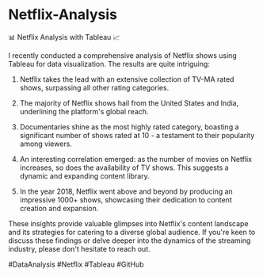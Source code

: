 # Netflix-Analysis
📊 Netflix Analysis with Tableau 📈

I recently conducted a comprehensive analysis of Netflix shows using Tableau for data visualization. The results are quite intriguing:

1. Netflix takes the lead with an extensive collection of TV-MA rated shows, surpassing all other rating categories.

2. The majority of Netflix shows hail from the United States and India, underlining the platform's global reach.

3. Documentaries shine as the most highly rated category, boasting a significant number of shows rated at 10 - a testament to their popularity among viewers.

4. An interesting correlation emerged: as the number of movies on Netflix increases, so does the availability of TV shows. This suggests a dynamic and expanding content library.

5. In the year 2018, Netflix went above and beyond by producing an impressive 1000+ shows, showcasing their dedication to content creation and expansion.

These insights provide valuable glimpses into Netflix's content landscape and its strategies for catering to a diverse global audience. If you're keen to discuss these findings or delve deeper into the dynamics of the streaming industry, please don't hesitate to reach out.

#DataAnalysis #Netflix #Tableau #GitHub

